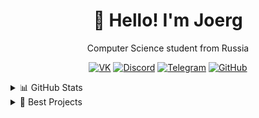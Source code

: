 <div align="center">

# 👋 Hello! I'm Joerg  

Computer Science student from Russia  

[![VK](https://img.shields.io/badge/VK-4680C2?style=for-the-badge&logo=vk&logoColor=white)](https://vk.com/redpoo)
[![Discord](https://img.shields.io/badge/Discord-5865F2?style=for-the-badge&logo=discord&logoColor=white)](https://discordapp.com/users/368399838389207040)
[![Telegram](https://img.shields.io/badge/Telegram-2CA5E0?style=for-the-badge&logo=telegram&logoColor=white)](https://t.me/joerj9)
[![GitHub](https://img.shields.io/badge/GitHub-181717?style=for-the-badge&logo=github&logoColor=white)](https://github.com/Joerg1632)

<div align="left">
<details>
  <summary>📊 GitHub Stats </summary>
  
  ![GitHub Stats](https://github-readme-stats.vercel.app/api?username=Joerg1632&show_icons=true&theme=tokyonight)
  ![Top Langs](https://github-readme-stats.vercel.app/api/top-langs/?username=Joerg1632&hide=makefile,swig&layout=compact&theme=tokyonight)
  
</details>

<details>
  <summary>💼 Best Projects</summary>

<div align="left">

| Technology | Projects |
|----------------------|---------|
| Python | [Project1](https://github.com/Joerg1632/Project1) – automation script <br> [Project2](https://github.com/Joerg1632/Project2) – data analysis |
| Java   | [Project3](https://github.com/Joerg1632/Project3) – backend app <br> [Project4](https://github.com/Joerg1632/Project4) – GUI app |
| FastAPI | [Project5](https://github.com/Joerg1632/Project5) – API service |

</div>
</details>


</div>
